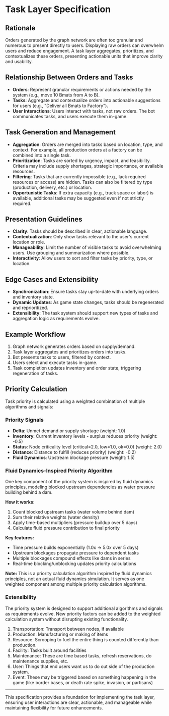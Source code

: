 # Task Layer Specification

## Rationale
Orders generated by the graph network are often too granular and numerous to present 
directly to users. Displaying raw orders can overwhelm users and reduce engagement. 
A task layer aggregates, prioritizes, and contextualizes these orders, presenting 
actionable units that improve clarity and usability.

## Relationship Between Orders and Tasks
- **Orders**: Represent granular requirements or actions needed by the system
    (e.g., move 10 Bmats from A to B).
- **Tasks**: Aggregate and contextualize orders into actionable suggestions for
  users (e.g., "Deliver all Bmats to Factory").
- **User Interactions**: Users interact with tasks, not raw orders. The bot 
 communicates tasks, and users execute them in-game.

## Task Generation and Management
- **Aggregation**: Orders are merged into tasks based on location, type, and context.
 For example, all production orders at a factory can be combined into a single task.
- **Prioritization**: Tasks are sorted by urgency, impact, and feasibility.
  Criteria may include supply shortages, strategic importance, or available resources.
- **Filtering**: Tasks that are currently impossible (e.g., lack required resources or access) are hidden. Tasks can also be filtered by type (production, delivery, etc.) or location.
- **Opportunistic Tasks**: If extra capacity (e.g., truck space or labor) is available,
  additional tasks may be suggested even if not strictly required.

## Presentation Guidelines
- **Clarity**: Tasks should be described in clear, actionable language.
- **Contextualization**: Only show tasks relevant to the user's current location or role.
- **Manageability**: Limit the number of visible tasks to avoid overwhelming users.
 Use grouping and summarization where possible.
- **Interactivity**: Allow users to sort and filter tasks by priority, type, or location.

## Edge Cases and Extensibility
- **Synchronization**: Ensure tasks stay up-to-date with underlying orders and inventory state.
- **Dynamic Updates**: As game state changes, tasks should be regenerated and reprioritized.
- **Extensibility**: The task system should support new types of tasks and aggregation logic as requirements evolve.

## Example Workflow
1. Graph network generates orders based on supply/demand.
2. Task layer aggregates and prioritizes orders into tasks.
3. Bot presents tasks to users, filtered by context.
4. Users select and execute tasks in-game.
5. Task completion updates inventory and order state, triggering regeneration of tasks.

## Priority Calculation

Task priority is calculated using a weighted combination of multiple algorithms and signals:

### Priority Signals
- **Delta**: Unmet demand or supply shortage (weight: 1.0)
- **Inventory**: Current inventory levels - surplus reduces priority (weight: -0.5)
- **Status**: Node criticality level (critical=2.0, low=1.0, ok=0.0) (weight: 2.0)
- **Distance**: Distance to fulfill (reduces priority) (weight: -0.2)
- **Fluid Dynamics**: Upstream blockage pressure (weight: 1.5)

### Fluid Dynamics-Inspired Priority Algorithm

One key component of the priority system is inspired by fluid dynamics principles, modeling blocked upstream dependencies as water pressure building behind a dam.

**How it works:**
1. Count blocked upstream tasks (water volume behind dam)
2. Sum their relative weights (water density)
3. Apply time-based multipliers (pressure buildup over 5 days)
4. Calculate fluid pressure contribution to final priority

**Key features:**
- Time pressure builds exponentially (1.0x → 5.0x over 5 days)
- Upstream blockages propagate pressure to dependent tasks
- Multiple blockages compound effects like dams in series
- Real-time blocking/unblocking updates priority calculations

**Note:** This is a priority calculation algorithm inspired by fluid dynamics principles, not an actual fluid dynamics simulation. It serves as one weighted component among multiple priority calculation algorithms.

### Extensibility

The priority system is designed to support additional algorithms and signals as requirements evolve. New priority factors can be added to the weighted calculation system without disrupting existing functionality.

1. Transportation: Transport between nodes, if available
2. Production: Manufacturing or making of items
3. Resource: Scrooping to fuel the entire thing is counted differently than production.
4. Facility: Tasks built around facilities
5. Maintenance: These are time based tasks, refresh reservations, do maintenance supplies, etc.
6. User: Things that end users want us to do out side of the production system. 
7. Event: These may be triggered based on something happening in the game (like border bases, or death rate spike, invasion, or partisans)


---
This specification provides a foundation for implementing the task layer, ensuring user interactions are clear, 
actionable, and manageable while maintaining flexibility for future enhancements.

